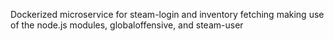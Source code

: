 Dockerized microservice for steam-login and inventory fetching
making use of the node.js modules, globaloffensive, and steam-user
